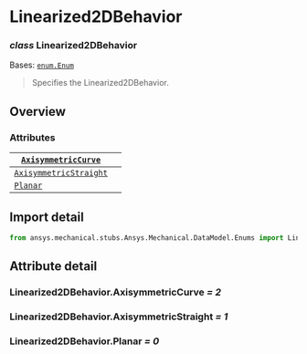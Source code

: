 # Linearized2DBehavior

### *class* Linearized2DBehavior

Bases: [`enum.Enum`](https://docs.python.org/3/library/enum.html#enum.Enum)

> Specifies the Linearized2DBehavior.

> <!-- !! processed by numpydoc !! -->

## Overview

### Attributes

| [`AxisymmetricCurve`](#Linearized2DBehavior.AxisymmetricCurve)       |    |
|----------------------------------------------------------------------|----|
| [`AxisymmetricStraight`](#Linearized2DBehavior.AxisymmetricStraight) |    |
| [`Planar`](#Linearized2DBehavior.Planar)                             |    |

## Import detail

```python
from ansys.mechanical.stubs.Ansys.Mechanical.DataModel.Enums import Linearized2DBehavior
```

## Attribute detail

### Linearized2DBehavior.AxisymmetricCurve *= 2*

### Linearized2DBehavior.AxisymmetricStraight *= 1*

### Linearized2DBehavior.Planar *= 0*
